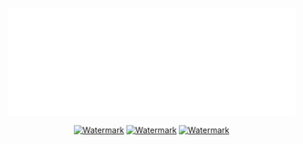 
<p align="center">
  <img src="https://github.com/Pcoi94/Pcoi94/blob/main/watermark.png?raw=true" alt="Watermark"/>
</p>

<p align="center">
  <a href="https://pcoiscript.xyz"><img src="https://github.com/Pcoi94/Pcoi94/blob/main/button/myPorfolio.png?raw=true" alt="Watermark"/></a>
  <a href="https://pcoiscript.xyz"><img src="https://github.com/Pcoi94/Pcoi94/blob/main/button/myCreations.png?raw=true" alt="Watermark"/></a>
  <a href="https://pcoiscript.xyz"><img src="https://github.com/Pcoi94/Pcoi94/blob/main/button/contactMe.png?raw=true" alt="Watermark"/></a>
</p>
